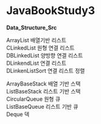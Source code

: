 # JavaBookStudy3

<strong>Data_Structure_Src</strong>

ArrayList 배열기반 리스트</br>
CLinkedList 원형 연결 리스트</br>
DBLinkedList 양방향 연결 리스트</br>
DLinkendList 연결 리스트</br>
DLinkenListSort 연결 리스트 정렬</br>

ArrayBaseStack 배열 기반 스택</br>
ListBaseStack 리스트 기반 스택</br>
CircularQueue 원형 큐</br>
ListBaseQueue 리스트 기반 큐</br>
Deque 덱</br>
